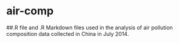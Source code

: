 # air-comp

##.R file and .R Markdown files used in the analysis of air pollution composition data collected in China in July 2014. 
